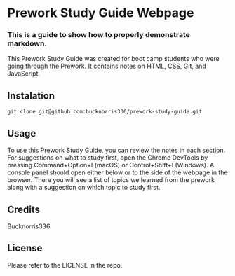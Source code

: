 # Prework Study Guide Webpage

### This is a guide to show how to properly demonstrate markdown.

This Prework Study Guide was created for boot camp students who were going through the Prework. It contains notes on HTML, CSS, Git, and JavaScript.

## Instalation

`git clone git@github.com:bucknorris336/prework-study-guide.git`

## Usage

To use this Prework Study Guide, you can review the notes in each section. For suggestions on what to study first, open the Chrome DevTools by pressing Command+Option+I (macOS) or Control+Shift+I (Windows). A console panel should open either below or to the side of the webpage in the browser. There you will see a list of topics we learned from the prework along with a suggestion on which topic to study first.

## Credits

Bucknorris336

## License

Please refer to the LICENSE in the repo.

